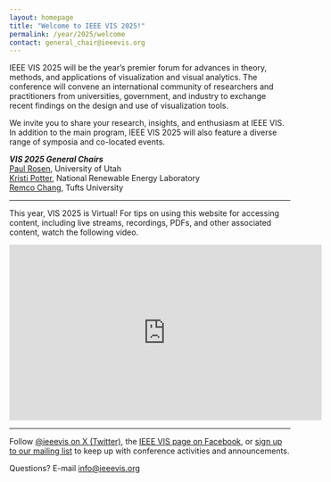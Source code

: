 ```yaml
---
layout: homepage
title: "Welcome to IEEE VIS 2025!"
permalink: /year/2025/welcome
contact: general_chair@ieeevis.org
---
```


IEEE VIS 2025 will be the year’s premier forum for advances in theory, methods, and applications of visualization and visual analytics. The conference will convene an international community of researchers and practitioners from universities, government, and industry to exchange recent findings on the design and use of visualization tools.

We invite you to share your research, insights, and enthusiasm at IEEE VIS. In addition to the main program, IEEE VIS 2025 will also feature a diverse range of symposia and co-located events.

***VIS 2025 General Chairs***<br/>
[Paul Rosen](https://www.sci.utah.edu/people/prosen.html), University of Utah<br/>
[Kristi Potter](https://www.nrel.gov/research/staff/kristi-potter.html), National Renewable Energy Laboratory<br/>
[Remco Chang](https://www.cs.tufts.edu/~remco/), Tufts University<br/>

----

This year, VIS 2025 is Virtual!  For tips on using this website for accessing content, including live streams, recordings, PDFs, and other associated content, watch the following video.

<div class="embed-responsive embed-responsive-16by9 mb-4">
<iframe class="" width="560" height="315" src="https://www.youtube-nocookie.com/embed/GyZTB8_PAYs?rel=0" frameborder="0" allow="accelerometer; autoplay; clipboard-write; encrypted-media; gyroscope; picture-in-picture" allowfullscreen></iframe>
</div>


----

Follow [@ieeevis on X (Twitter)](https://twitter.com/ieeevis), the [IEEE VIS page on Facebook](https://www.facebook.com/ieeevis), or [sign up to our mailing list](https://ieeevis.us20.list-manage.com/subscribe?u=874d4e627b4758f4438963e98&id=6c036e3c40) to keep up with conference activities and announcements.

Questions? E-mail [info@ieeevis.org](mailto:info@ieeevis.org)

